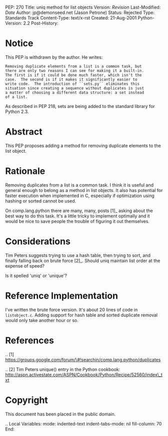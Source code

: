 PEP: 270 Title: uniq method for list objects Version: $Revision$
Last-Modified: $Date$ Author: jp\@demonseed.net (Jason Petrone) Status:
Rejected Type: Standards Track Content-Type: text/x-rst Created:
21-Aug-2001 Python-Version: 2.2 Post-History:

Notice
======

This PEP is withdrawn by the author. He writes:

    Removing duplicate elements from a list is a common task, but
    there are only two reasons I can see for making it a built-in.
    The first is if it could be done much faster, which isn't the
    case.  The second is if it makes it significantly easier to
    write code.  The introduction of ``sets.py`` eliminates this
    situation since creating a sequence without duplicates is just
    a matter of choosing a different data structure: a set instead
    of a list.

As described in PEP 218, sets are being added to the standard library
for Python 2.3.

Abstract
========

This PEP proposes adding a method for removing duplicate elements to the
list object.

Rationale
=========

Removing duplicates from a list is a common task. I think it is useful
and general enough to belong as a method in list objects. It also has
potential for faster execution when implemented in C, especially if
optimization using hashing or sorted cannot be used.

On comp.lang.python there are many, many, posts \[1\]\_ asking about the
best way to do this task. It's a little tricky to implement optimally
and it would be nice to save people the trouble of figuring it out
themselves.

Considerations
==============

Tim Peters suggests trying to use a hash table, then trying to sort, and
finally falling back on brute force \[2\]\_. Should uniq maintain list
order at the expense of speed?

Is it spelled 'uniq' or 'unique'?

Reference Implementation
========================

I've written the brute force version. It's about 20 lines of code in
`listobject.c`. Adding support for hash table and sorted duplicate
removal would only take another hour or so.

References
==========

.. \[1\]
https://groups.google.com/forum/\#!searchin/comp.lang.python/duplicates

.. \[2\] Tim Peters unique() entry in the Python cookbook:
http://aspn.activestate.com/ASPN/Cookbook/Python/Recipe/52560/index\_txt

Copyright
=========

This document has been placed in the public domain.

.. Local Variables: mode: indented-text indent-tabs-mode: nil
fill-column: 70 End:
